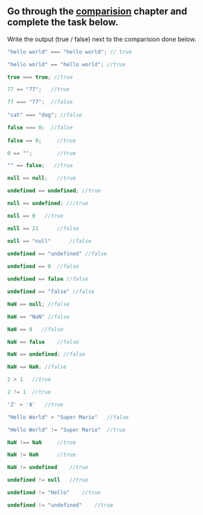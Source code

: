 ## Go through the [comparision](http://javascript.info/comparison) chapter and complete the task below.

Write the output (true / false) next to the comparision done below.
```js
"hello world" === "hello world"; // true

"hello world" == "hello world"; //true

true === true; //true

77 == "77";   //true

77 === "77";  //false
        
"cat" === "dog"; //false

false === 0;  //false
    
false == 0;     //true

0 == "";        //true

"" == false;   //true

null == null;   //true

undefined == undefined; //true

null == undefined; ///true

null == 0   //true

null == 21      //false

null == "null"      //false

undefined == "undefined" //false
        
undefined == 0  //false

undefined == false //false

undefined == "false" //false

NaN == null; //false

NaN == "NaN" //false

NaN == 0   //false 

NaN == false    //false

NaN == undefined; //false

NaN == NaN; //false

2 > 1   //true

2 != 1  //true

'Z' > 'A'   //true

"Hello World" > "Super Mario"   //false

"Hello World" != "Super Mario"  //true

NaN !== NaN     //true

NaN != NaN      //true

NaN != undefined    //true

undefined != null   //true

undefined != "Hello"    //true

undefined != "undefined"    //true

```